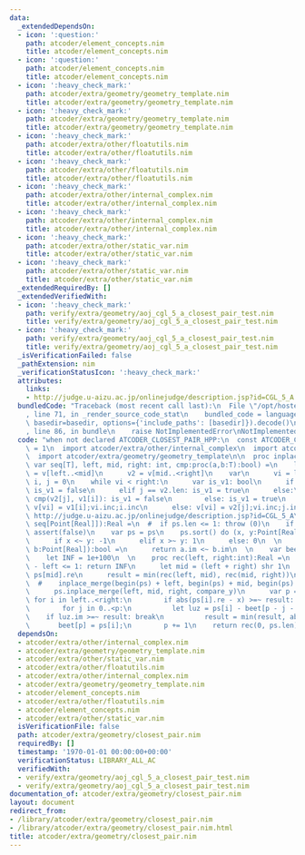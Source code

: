 ```yaml
---
data:
  _extendedDependsOn:
  - icon: ':question:'
    path: atcoder/element_concepts.nim
    title: atcoder/element_concepts.nim
  - icon: ':question:'
    path: atcoder/element_concepts.nim
    title: atcoder/element_concepts.nim
  - icon: ':heavy_check_mark:'
    path: atcoder/extra/geometry/geometry_template.nim
    title: atcoder/extra/geometry/geometry_template.nim
  - icon: ':heavy_check_mark:'
    path: atcoder/extra/geometry/geometry_template.nim
    title: atcoder/extra/geometry/geometry_template.nim
  - icon: ':heavy_check_mark:'
    path: atcoder/extra/other/floatutils.nim
    title: atcoder/extra/other/floatutils.nim
  - icon: ':heavy_check_mark:'
    path: atcoder/extra/other/floatutils.nim
    title: atcoder/extra/other/floatutils.nim
  - icon: ':heavy_check_mark:'
    path: atcoder/extra/other/internal_complex.nim
    title: atcoder/extra/other/internal_complex.nim
  - icon: ':heavy_check_mark:'
    path: atcoder/extra/other/internal_complex.nim
    title: atcoder/extra/other/internal_complex.nim
  - icon: ':heavy_check_mark:'
    path: atcoder/extra/other/static_var.nim
    title: atcoder/extra/other/static_var.nim
  - icon: ':heavy_check_mark:'
    path: atcoder/extra/other/static_var.nim
    title: atcoder/extra/other/static_var.nim
  _extendedRequiredBy: []
  _extendedVerifiedWith:
  - icon: ':heavy_check_mark:'
    path: verify/extra/geometry/aoj_cgl_5_a_closest_pair_test.nim
    title: verify/extra/geometry/aoj_cgl_5_a_closest_pair_test.nim
  - icon: ':heavy_check_mark:'
    path: verify/extra/geometry/aoj_cgl_5_a_closest_pair_test.nim
    title: verify/extra/geometry/aoj_cgl_5_a_closest_pair_test.nim
  _isVerificationFailed: false
  _pathExtension: nim
  _verificationStatusIcon: ':heavy_check_mark:'
  attributes:
    links:
    - http://judge.u-aizu.ac.jp/onlinejudge/description.jsp?id=CGL_5_A
  bundledCode: "Traceback (most recent call last):\n  File \"/opt/hostedtoolcache/Python/3.9.6/x64/lib/python3.9/site-packages/onlinejudge_verify/documentation/build.py\"\
    , line 71, in _render_source_code_stat\n    bundled_code = language.bundle(stat.path,\
    \ basedir=basedir, options={'include_paths': [basedir]}).decode()\n  File \"/opt/hostedtoolcache/Python/3.9.6/x64/lib/python3.9/site-packages/onlinejudge_verify/languages/nim.py\"\
    , line 86, in bundle\n    raise NotImplementedError\nNotImplementedError\n"
  code: "when not declared ATCODER_CLOSEST_PAIR_HPP:\n  const ATCODER_CLOSEST_PAIR_HPP*\
    \ = 1\n  import atcoder/extra/other/internal_complex\n  import atcoder/extra/other/floatutils\n\
    \  import atcoder/extra/geometry/geometry_template\n\n  proc inplace_merge*[T](v:\
    \ var seq[T], left, mid, right: int, cmp:proc(a,b:T):bool) =\n    let\n      v1\
    \ = v[left..<mid]\n      v2 = v[mid..<right]\n    var\n      vi = left\n     \
    \ i, j = 0\n    while vi < right:\n      var is_v1: bool\n      if i == v1.len:\
    \ is_v1 = false\n      elif j == v2.len: is_v1 = true\n      else:\n        if\
    \ cmp(v2[j], v1[i]): is_v1 = false\n        else: is_v1 = true\n      if is_v1:\
    \ v[vi] = v1[i];vi.inc;i.inc\n      else: v[vi] = v2[j];vi.inc;j.inc\n  \n  #\
    \ http://judge.u-aizu.ac.jp/onlinejudge/description.jsp?id=CGL_5_A\n  proc closest_pair*[Real](ps:\
    \ seq[Point[Real]]):Real =\n  #  if ps.len <= 1: throw (0)\n    if ps.len <= 1:\
    \ assert(false)\n    var ps = ps\n    ps.sort() do (x, y:Point[Real]) -> int:\n\
    \      if x <~ y: -1\n      elif x >~ y: 1\n      else: 0\n  \n    proc compare_y(a,\
    \ b:Point[Real]):bool =\n      return a.im <~ b.im\n  \n    var beet = newSeq[Point[Real]](ps.len)\n\
    \    let INF = 1e+100\n  \n    proc rec(left, right:int):Real =\n      if right\
    \ - left <= 1: return INF\n      let mid = (left + right) shr 1\n      let x =\
    \ ps[mid].re\n      result = min(rec(left, mid), rec(mid, right))\n      # TODO\n\
    \  #    inplace_merge(begin(ps) + left, begin(ps) + mid, begin(ps) + right, compare_y);\n\
    \      ps.inplace_merge(left, mid, right, compare_y)\n      var p = 0;\n     \
    \ for i in left..<right:\n        if abs(ps[i].re - x) >=~ result: continue\n\
    \        for j in 0..<p:\n          let luz = ps[i] - beet[p - j - 1]\n      \
    \    if luz.im >=~ result: break\n          result = min(result, abs(luz))\n \
    \       beet[p] = ps[i];\n        p += 1\n    return rec(0, ps.len)\n  # }}}\n"
  dependsOn:
  - atcoder/extra/other/internal_complex.nim
  - atcoder/extra/geometry/geometry_template.nim
  - atcoder/extra/other/static_var.nim
  - atcoder/extra/other/floatutils.nim
  - atcoder/extra/other/internal_complex.nim
  - atcoder/extra/geometry/geometry_template.nim
  - atcoder/element_concepts.nim
  - atcoder/extra/other/floatutils.nim
  - atcoder/element_concepts.nim
  - atcoder/extra/other/static_var.nim
  isVerificationFile: false
  path: atcoder/extra/geometry/closest_pair.nim
  requiredBy: []
  timestamp: '1970-01-01 00:00:00+00:00'
  verificationStatus: LIBRARY_ALL_AC
  verifiedWith:
  - verify/extra/geometry/aoj_cgl_5_a_closest_pair_test.nim
  - verify/extra/geometry/aoj_cgl_5_a_closest_pair_test.nim
documentation_of: atcoder/extra/geometry/closest_pair.nim
layout: document
redirect_from:
- /library/atcoder/extra/geometry/closest_pair.nim
- /library/atcoder/extra/geometry/closest_pair.nim.html
title: atcoder/extra/geometry/closest_pair.nim
---
```

